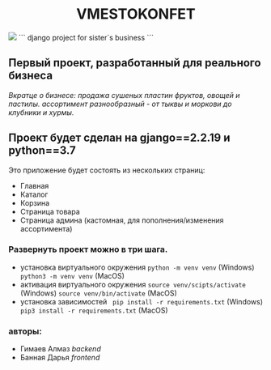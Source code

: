 <h1 align="center">VMESTOKONFET</h1>
<a href="https://instagram.com/vmestokonfet.by?utm_medium=copy_link"><img src="https://img.shields.io/badge/Instagram-E4405F?style=for-the-badge&logo=instagram&logoColor=white"></a>
``` django project for sister`s business ```

## Первый проект, разработанный для реального бизнеса
_Вкратце о бизнесе:_
_продажа сушеных пластин фруктов, овощей и пастилы._
_ассортимент разнообразный - от тыквы и моркови до клубники и хурмы._

## Проект будет сделан на gjango==2.2.19 и python==3.7
Это приложение будет состоять из нескольких страниц:
- Главная
- Каталог
- Корзина
- Страница товара
- Страница админа (кастомная, для пополнения/изменения ассортимента)

### Развернуть проект можно в три шага.
- установка виртуального окружения
    ``` python -m venv venv ``` (Windows) 
    ``` python3 -m venv venv ``` (MacOS) 
- активация виртуального окружения
    ```source venv/scipts/activate``` (Windows)
    ```source venv/bin/activate``` (MacOS)
- установка зависимостей
    ``` pip install -r requirements.txt``` (Windows)
    ``` pip3 install -r requirements.txt``` (MacOS)

### авторы:
- Гимаев Алмаз _backend_ 
- Банная Дарья _frontend_